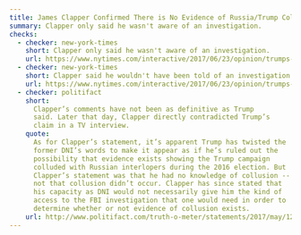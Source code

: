 ```yaml
---
title: James Clapper Confirmed There is No Evidence of Russia/Trump Collusion
summary: Clapper only said he wasn't aware of an investigation.
checks:
  - checker: new-york-times
    short: Clapper only said he wasn't aware of an investigation.
    url: https://www.nytimes.com/interactive/2017/06/23/opinion/trumps-lies.html
  - checker: new-york-times
    short: Clapper said he wouldn't have been told of an investigation into collusion.
    url: https://www.nytimes.com/interactive/2017/06/23/opinion/trumps-lies.html
  - checker: politifact
    short:
      Clapper’s comments have not been as definitive as Trump
      said. Later that day, Clapper directly contradicted Trump’s
      claim in a TV interview.
    quote:
      As for Clapper’s statement, it’s apparent Trump has twisted the
      former DNI’s words to make it appear as if he’s ruled out the
      possibility that evidence exists showing the Trump campaign
      colluded with Russian interlopers during the 2016 election. But
      Clapper’s statement was that he had no knowledge of collusion --
      not that collusion didn’t occur. Clapper has since stated that
      his capacity as DNI would not necessarily give him the kind of
      access to the FBI investigation that one would need in order to
      determine whether or not evidence of collusion exists.
    url: http://www.politifact.com/truth-o-meter/statements/2017/may/12/donald-trump/trumps-mostly-false-claim-clapper-said-no-collusio/
---
```

